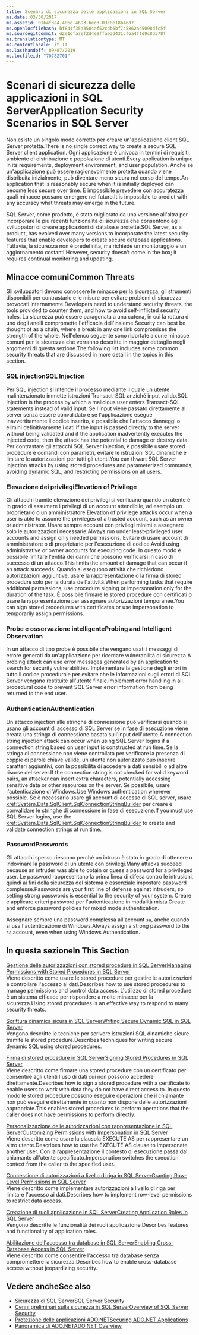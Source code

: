 ```yaml
---
title: Scenari di sicurezza delle applicazioni in SQL Server
ms.date: 03/30/2017
ms.assetid: 0164f3a4-406e-4693-bec3-03c8e18b46d7
ms.openlocfilehash: bf844f35a3504af52cdb6bf745862ad5098dfc5f
ms.sourcegitcommit: d2e1dfa7ef2d4e9ffae3d431cf6a4ffd9c8d378f
ms.translationtype: MT
ms.contentlocale: it-IT
ms.lasthandoff: 09/07/2019
ms.locfileid: "70782701"
---
```

# <a name="application-security-scenarios-in-sql-server"></a><span data-ttu-id="964fb-102">Scenari di sicurezza delle applicazioni in SQL Server</span><span class="sxs-lookup"><span data-stu-id="964fb-102">Application Security Scenarios in SQL Server</span></span>
<span data-ttu-id="964fb-103">Non esiste un singolo modo corretto per creare un'applicazione client SQL Server protetta.</span><span class="sxs-lookup"><span data-stu-id="964fb-103">There is no single correct way to create a secure SQL Server client application.</span></span> <span data-ttu-id="964fb-104">Ogni applicazione è univoca in termini di requisiti, ambiente di distribuzione e popolazione di utenti.</span><span class="sxs-lookup"><span data-stu-id="964fb-104">Every application is unique in its requirements, deployment environment, and user population.</span></span> <span data-ttu-id="964fb-105">Anche se un'applicazione può essere ragionevolmente protetta quando viene distribuita inizialmente, può diventare meno sicura nel corso del tempo.</span><span class="sxs-lookup"><span data-stu-id="964fb-105">An application that is reasonably secure when it is initially deployed can become less secure over time.</span></span> <span data-ttu-id="964fb-106">È impossibile prevedere con accuratezza quali minacce possano emergere nel futuro.</span><span class="sxs-lookup"><span data-stu-id="964fb-106">It is impossible to predict with any accuracy what threats may emerge in the future.</span></span>  
  
 <span data-ttu-id="964fb-107">SQL Server, come prodotto, è stato migliorato da una versione all'altra per incorporare le più recenti funzionalità di sicurezza che consentono agli sviluppatori di creare applicazioni di database protette.</span><span class="sxs-lookup"><span data-stu-id="964fb-107">SQL Server, as a product, has evolved over many versions to incorporate the latest security features that enable developers to create secure database applications.</span></span> <span data-ttu-id="964fb-108">Tuttavia, la sicurezza non è predefinita, ma richiede un monitoraggio e un aggiornamento costanti.</span><span class="sxs-lookup"><span data-stu-id="964fb-108">However, security doesn't come in the box; it requires continual monitoring and updating.</span></span>  
  
## <a name="common-threats"></a><span data-ttu-id="964fb-109">Minacce comuni</span><span class="sxs-lookup"><span data-stu-id="964fb-109">Common Threats</span></span>  
 <span data-ttu-id="964fb-110">Gli sviluppatori devono conoscere le minacce per la sicurezza, gli strumenti disponibili per contrastarle e le misure per evitare problemi di sicurezza provocati internamente.</span><span class="sxs-lookup"><span data-stu-id="964fb-110">Developers need to understand security threats, the tools provided to counter them, and how to avoid self-inflicted security holes.</span></span> <span data-ttu-id="964fb-111">La sicurezza può essere paragonata a una catena, in cui la rottura di uno degli anelli compromette l'efficacia dell'insieme.</span><span class="sxs-lookup"><span data-stu-id="964fb-111">Security can best be thought of as a chain, where a break in any one link compromises the strength of the whole.</span></span> <span data-ttu-id="964fb-112">Nell'elenco seguente sono riportate alcune minacce comuni per la sicurezza che verranno descritte in maggior dettaglio negli argomenti di questa sezione.</span><span class="sxs-lookup"><span data-stu-id="964fb-112">The following list includes some common security threats that are discussed in more detail in the topics in this section.</span></span>  
  
### <a name="sql-injection"></a><span data-ttu-id="964fb-113">SQL injection</span><span class="sxs-lookup"><span data-stu-id="964fb-113">SQL Injection</span></span>  
 <span data-ttu-id="964fb-114">Per SQL injection si intende il processo mediante il quale un utente malintenzionato immette istruzioni Transact-SQL anziché input valido.</span><span class="sxs-lookup"><span data-stu-id="964fb-114">SQL Injection is the process by which a malicious user enters Transact-SQL statements instead of valid input.</span></span> <span data-ttu-id="964fb-115">Se l'input viene passato direttamente al server senza essere convalidato e se l'applicazione esegue inavvertitamente il codice inserito, è possibile che l'attacco danneggi o elimini definitivamente i dati.</span><span class="sxs-lookup"><span data-stu-id="964fb-115">If the input is passed directly to the server without being validated and if the application inadvertently executes the injected code, then the attack has the potential to damage or destroy data.</span></span> <span data-ttu-id="964fb-116">Per contrastare gli attacchi SQL Server injection, è possibile usare stored procedure e comandi con parametri, evitare le istruzioni SQL dinamiche e limitare le autorizzazioni per tutti gli utenti.</span><span class="sxs-lookup"><span data-stu-id="964fb-116">You can thwart SQL Server injection attacks by using stored procedures and parameterized commands, avoiding dynamic SQL, and restricting permissions on all users.</span></span>  
  
### <a name="elevation-of-privilege"></a><span data-ttu-id="964fb-117">Elevazione dei privilegi</span><span class="sxs-lookup"><span data-stu-id="964fb-117">Elevation of Privilege</span></span>  
 <span data-ttu-id="964fb-118">Gli attacchi tramite elevazione dei privilegi si verificano quando un utente è in grado di assumere i privilegi di un account attendibile, ad esempio un proprietario o un amministratore.</span><span class="sxs-lookup"><span data-stu-id="964fb-118">Elevation of privilege attacks occur when a user is able to assume the privileges of a trusted account, such as an owner or administrator.</span></span> <span data-ttu-id="964fb-119">Usare sempre account con privilegi minimi e assegnare solo le autorizzazioni necessarie.</span><span class="sxs-lookup"><span data-stu-id="964fb-119">Always run under least-privileged user accounts and assign only needed permissions.</span></span> <span data-ttu-id="964fb-120">Evitare di usare account di amministratore o di proprietario per l'esecuzione di codice.</span><span class="sxs-lookup"><span data-stu-id="964fb-120">Avoid using administrative or owner accounts for executing code.</span></span> <span data-ttu-id="964fb-121">In questo modo è possibile limitare l'entità dei danni che possono verificarsi in caso di successo di un attacco.</span><span class="sxs-lookup"><span data-stu-id="964fb-121">This limits the amount of damage that can occur if an attack succeeds.</span></span> <span data-ttu-id="964fb-122">Quando si eseguono attività che richiedono autorizzazioni aggiuntive, usare la rappresentazione o la firma di stored procedure solo per la durata dell'attività.</span><span class="sxs-lookup"><span data-stu-id="964fb-122">When performing tasks that require additional permissions, use procedure signing or impersonation only for the duration of the task.</span></span> <span data-ttu-id="964fb-123">È possibile firmare le stored procedure con certificati o usare la rappresentazione per assegnare autorizzazioni temporanee.</span><span class="sxs-lookup"><span data-stu-id="964fb-123">You can sign stored procedures with certificates or use impersonation to temporarily assign permissions.</span></span>  
  
### <a name="probing-and-intelligent-observation"></a><span data-ttu-id="964fb-124">Probe e osservazione intelligente</span><span class="sxs-lookup"><span data-stu-id="964fb-124">Probing and Intelligent Observation</span></span>  
 <span data-ttu-id="964fb-125">In un attacco di tipo probe è possibile che vengano usati i messaggi di errore generati da un'applicazione per ricercare vulnerabilità di sicurezza.</span><span class="sxs-lookup"><span data-stu-id="964fb-125">A probing attack can use error messages generated by an application to search for security vulnerabilities.</span></span> <span data-ttu-id="964fb-126">Implementare la gestione degli errori in tutto il codice procedurale per evitare che le informazioni sugli errori di SQL Server vengano restituite all'utente finale.</span><span class="sxs-lookup"><span data-stu-id="964fb-126">Implement error handling in all procedural code to prevent SQL Server error information from being returned to the end user.</span></span>  
  
### <a name="authentication"></a><span data-ttu-id="964fb-127">Authentication</span><span class="sxs-lookup"><span data-stu-id="964fb-127">Authentication</span></span>  
 <span data-ttu-id="964fb-128">Un attacco injection alle stringhe di connessione può verificarsi quando si usano gli account di accesso di SQL Server se in fase di esecuzione viene creata una stringa di connessione basata sull'input dell'utente.</span><span class="sxs-lookup"><span data-stu-id="964fb-128">A connection string injection attack can occur when using SQL Server logins if a connection string based on user input is constructed at run time.</span></span> <span data-ttu-id="964fb-129">Se la stringa di connessione non viene controllata per verificare la presenza di coppie di parole chiave valide, un utente non autorizzato può inserire caratteri aggiuntivi, con la possibilità di accedere a dati sensibili o ad altre risorse del server.</span><span class="sxs-lookup"><span data-stu-id="964fb-129">If the connection string is not checked for valid keyword pairs, an attacker can insert extra characters, potentially accessing sensitive data or other resources on the server.</span></span> <span data-ttu-id="964fb-130">Se possibile, usare l'autenticazione di Windows.</span><span class="sxs-lookup"><span data-stu-id="964fb-130">Use Windows authentication wherever possible.</span></span> <span data-ttu-id="964fb-131">Se è necessario usare gli account di accesso di SQL server, usare <xref:System.Data.SqlClient.SqlConnectionStringBuilder> per creare e convalidare le stringhe di connessione in fase di esecuzione.</span><span class="sxs-lookup"><span data-stu-id="964fb-131">If you must use SQL Server logins, use the <xref:System.Data.SqlClient.SqlConnectionStringBuilder> to create and validate connection strings at run time.</span></span>  
  
### <a name="passwords"></a><span data-ttu-id="964fb-132">Password</span><span class="sxs-lookup"><span data-stu-id="964fb-132">Passwords</span></span>  
 <span data-ttu-id="964fb-133">Gli attacchi spesso riescono perché un intruso è stato in grado di ottenere o indovinare la password di un utente con privilegi.</span><span class="sxs-lookup"><span data-stu-id="964fb-133">Many attacks succeed because an intruder was able to obtain or guess a password for a privileged user.</span></span> <span data-ttu-id="964fb-134">Le password rappresentano la prima linea di difesa contro le intrusioni, quindi ai fini della sicurezza del sistema è essenziale impostare password complesse.</span><span class="sxs-lookup"><span data-stu-id="964fb-134">Passwords are your first line of defense against intruders, so setting strong passwords is essential to the security of your system.</span></span> <span data-ttu-id="964fb-135">Creare e applicare criteri password per l'autenticazione in modalità mista.</span><span class="sxs-lookup"><span data-stu-id="964fb-135">Create and enforce password policies for mixed mode authentication.</span></span>  
  
 <span data-ttu-id="964fb-136">Assegnare sempre una password complessa all'account `sa`, anche quando si usa l'autenticazione di Windows.</span><span class="sxs-lookup"><span data-stu-id="964fb-136">Always assign a strong password to the `sa` account, even when using Windows Authentication.</span></span>  
  
## <a name="in-this-section"></a><span data-ttu-id="964fb-137">In questa sezione</span><span class="sxs-lookup"><span data-stu-id="964fb-137">In This Section</span></span>  
 [<span data-ttu-id="964fb-138">Gestione delle autorizzazioni con stored procedure in SQL Server</span><span class="sxs-lookup"><span data-stu-id="964fb-138">Managing Permissions with Stored Procedures in SQL Server</span></span>](managing-permissions-with-stored-procedures-in-sql-server.md)  
 <span data-ttu-id="964fb-139">Viene descritto come usare le stored procedure per gestire le autorizzazioni e controllare l'accesso ai dati.</span><span class="sxs-lookup"><span data-stu-id="964fb-139">Describes how to use stored procedures to manage permissions and control data access.</span></span> <span data-ttu-id="964fb-140">L'utilizzo di stored procedure è un sistema efficace per rispondere a molte minacce per la sicurezza.</span><span class="sxs-lookup"><span data-stu-id="964fb-140">Using stored procedures is an effective way to respond to many security threats.</span></span>  
  
 [<span data-ttu-id="964fb-141">Scrittura dinamica sicura in SQL Server</span><span class="sxs-lookup"><span data-stu-id="964fb-141">Writing Secure Dynamic SQL in SQL Server</span></span>](writing-secure-dynamic-sql-in-sql-server.md)  
 <span data-ttu-id="964fb-142">Vengono descritte le tecniche per scrivere istruzioni SQL dinamiche sicure tramite le stored procedure.</span><span class="sxs-lookup"><span data-stu-id="964fb-142">Describes techniques for writing secure dynamic SQL using stored procedures.</span></span>  
  
 [<span data-ttu-id="964fb-143">Firma di stored procedure in SQL Server</span><span class="sxs-lookup"><span data-stu-id="964fb-143">Signing Stored Procedures in SQL Server</span></span>](signing-stored-procedures-in-sql-server.md)  
 <span data-ttu-id="964fb-144">Viene descritto come firmare una stored procedure con un certificato per consentire agli utenti l'uso di dati cui non possono accedere direttamente.</span><span class="sxs-lookup"><span data-stu-id="964fb-144">Describes how to sign a stored procedure with a certificate to enable users to work with data they do not have direct access to.</span></span> <span data-ttu-id="964fb-145">In questo modo le stored procedure possono eseguire operazioni che il chiamante non può eseguire direttamente in quanto non dispone delle autorizzazioni appropriate.</span><span class="sxs-lookup"><span data-stu-id="964fb-145">This enables stored procedures to perform operations that the caller does not have permissions to perform directly.</span></span>  
  
 [<span data-ttu-id="964fb-146">Personalizzazione delle autorizzazioni con rappresentazione in SQL Server</span><span class="sxs-lookup"><span data-stu-id="964fb-146">Customizing Permissions with Impersonation in SQL Server</span></span>](customizing-permissions-with-impersonation-in-sql-server.md)  
 <span data-ttu-id="964fb-147">Viene descritto come usare la clausola EXECUTE AS per rappresentare un altro utente.</span><span class="sxs-lookup"><span data-stu-id="964fb-147">Describes how to use the EXECUTE AS clause to impersonate another user.</span></span> <span data-ttu-id="964fb-148">Con la rappresentazione il contesto di esecuzione passa dal chiamante all'utente specificato.</span><span class="sxs-lookup"><span data-stu-id="964fb-148">Impersonation switches the execution context from the caller to the specified user.</span></span>  
  
 [<span data-ttu-id="964fb-149">Concessione di autorizzazioni a livello di riga in SQL Server</span><span class="sxs-lookup"><span data-stu-id="964fb-149">Granting Row-Level Permissions in SQL Server</span></span>](granting-row-level-permissions-in-sql-server.md)  
 <span data-ttu-id="964fb-150">Viene descritto come implementare autorizzazioni a livello di riga per limitare l'accesso ai dati.</span><span class="sxs-lookup"><span data-stu-id="964fb-150">Describes how to implement row-level permissions to restrict data access.</span></span>  
  
 [<span data-ttu-id="964fb-151">Creazione di ruoli applicazione in SQL Server</span><span class="sxs-lookup"><span data-stu-id="964fb-151">Creating Application Roles in SQL Server</span></span>](creating-application-roles-in-sql-server.md)  
 <span data-ttu-id="964fb-152">Vengono descritte le funzionalità dei ruoli applicazione.</span><span class="sxs-lookup"><span data-stu-id="964fb-152">Describes features and functionality of application roles.</span></span>  
  
 [<span data-ttu-id="964fb-153">Abilitazione dell'accesso tra database in SQL Server</span><span class="sxs-lookup"><span data-stu-id="964fb-153">Enabling Cross-Database Access in SQL Server</span></span>](enabling-cross-database-access-in-sql-server.md)  
 <span data-ttu-id="964fb-154">Viene descritto come consentire l'accesso tra database senza compromettere la sicurezza.</span><span class="sxs-lookup"><span data-stu-id="964fb-154">Describes how to enable cross-database access without jeopardizing security.</span></span>  
  
## <a name="see-also"></a><span data-ttu-id="964fb-155">Vedere anche</span><span class="sxs-lookup"><span data-stu-id="964fb-155">See also</span></span>

- [<span data-ttu-id="964fb-156">Sicurezza di SQL Server</span><span class="sxs-lookup"><span data-stu-id="964fb-156">SQL Server Security</span></span>](sql-server-security.md)
- [<span data-ttu-id="964fb-157">Cenni preliminari sulla sicurezza in SQL Server</span><span class="sxs-lookup"><span data-stu-id="964fb-157">Overview of SQL Server Security</span></span>](overview-of-sql-server-security.md)
- [<span data-ttu-id="964fb-158">Protezione delle applicazioni ADO.NET</span><span class="sxs-lookup"><span data-stu-id="964fb-158">Securing ADO.NET Applications</span></span>](../securing-ado-net-applications.md)
- [<span data-ttu-id="964fb-159">Panoramica di ADO.NET</span><span class="sxs-lookup"><span data-stu-id="964fb-159">ADO.NET Overview</span></span>](../ado-net-overview.md)
